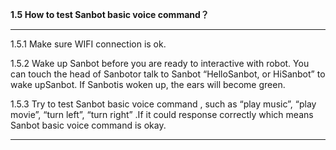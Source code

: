 **1.5 How to test Sanbot basic voice command？**

---

1.5.1 Make sure WIFI connection is ok.

1.5.2 Wake up Sanbot before you are ready to interactive with robot. You can touch the head of Sanbotor talk to Sanbot “HelloSanbot, or HiSanbot” to wake upSanbot. If Sanbotis woken up, the ears will become green.

1.5.3 Try to test Sanbot basic voice command , such as “play music”, “play movie”, “turn left”, “turn right” .If it could response correctly which means Sanbot basic voice command is okay.

---



